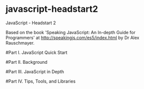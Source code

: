 # javascript-headstart2
JavaScript - Headstart 2

Based on the book 'Speaking JavaScript: An In-depth Guide for Programmers' at http://speakingjs.com/es5/index.html by Dr Alex Rauschmayer.

#Part I. JavaScript Quick Start

#Part II. Background

#Part III. JavaScript in Depth

#Part IV. Tips, Tools, and Libraries
